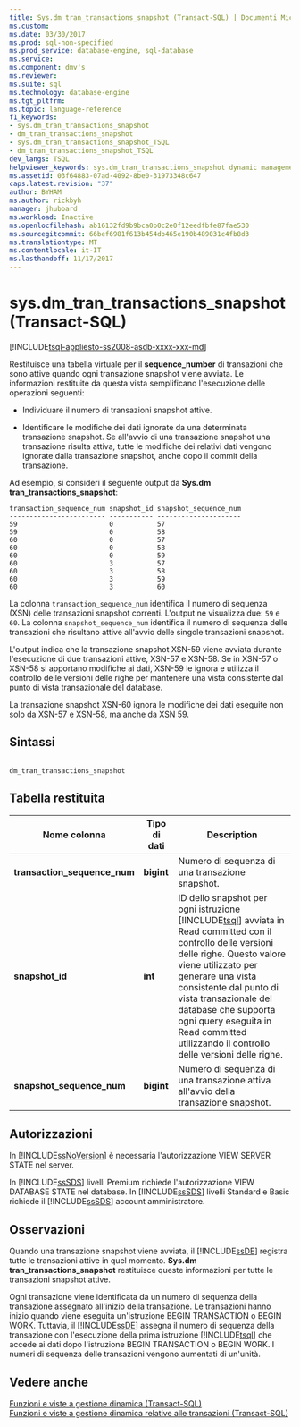 ```yaml
---
title: Sys.dm tran_transactions_snapshot (Transact-SQL) | Documenti Microsoft
ms.custom: 
ms.date: 03/30/2017
ms.prod: sql-non-specified
ms.prod_service: database-engine, sql-database
ms.service: 
ms.component: dmv's
ms.reviewer: 
ms.suite: sql
ms.technology: database-engine
ms.tgt_pltfrm: 
ms.topic: language-reference
f1_keywords:
- sys.dm_tran_transactions_snapshot
- dm_tran_transactions_snapshot
- sys.dm_tran_transactions_snapshot_TSQL
- dm_tran_transactions_snapshot_TSQL
dev_langs: TSQL
helpviewer_keywords: sys.dm_tran_transactions_snapshot dynamic management view
ms.assetid: 03f64883-07ad-4092-8be0-31973348c647
caps.latest.revision: "37"
author: BYHAM
ms.author: rickbyh
manager: jhubbard
ms.workload: Inactive
ms.openlocfilehash: ab16132fd9b9bca0b0c2e0f12eedfbfe87fae530
ms.sourcegitcommit: 66bef6981f613b454db465e190b489031c4fb8d3
ms.translationtype: MT
ms.contentlocale: it-IT
ms.lasthandoff: 11/17/2017
---
```

# <a name="sysdmtrantransactionssnapshot-transact-sql"></a>sys.dm_tran_transactions_snapshot (Transact-SQL)
[!INCLUDE[tsql-appliesto-ss2008-asdb-xxxx-xxx-md](../../includes/tsql-appliesto-ss2008-asdb-xxxx-xxx-md.md)]

  Restituisce una tabella virtuale per il **sequence_number** di transazioni che sono attive quando ogni transazione snapshot viene avviata. Le informazioni restituite da questa vista semplificano l'esecuzione delle operazioni seguenti:  
  
-   Individuare il numero di transazioni snapshot attive.  
  
-   Identificare le modifiche dei dati ignorate da una determinata transazione snapshot. Se all'avvio di una transazione snapshot una transazione risulta attiva, tutte le modifiche dei relativi dati vengono ignorate dalla transazione snapshot, anche dopo il commit della transazione.  
  
 Ad esempio, si consideri il seguente output da **Sys.dm tran_transactions_snapshot**:  
  
```  
transaction_sequence_num snapshot_id snapshot_sequence_num  
------------------------ ----------- ---------------------  
59                       0           57  
59                       0           58  
60                       0           57  
60                       0           58  
60                       0           59  
60                       3           57  
60                       3           58  
60                       3           59  
60                       3           60  
```  
  
 La colonna `transaction_sequence_num` identifica il numero di sequenza (XSN) delle transazioni snapshot correnti. L'output ne visualizza due: `59` e `60`. La colonna `snapshot_sequence_num` identifica il numero di sequenza delle transazioni che risultano attive all'avvio delle singole transazioni snapshot.  
  
 L'output indica che la transazione snapshot XSN-59 viene avviata durante l'esecuzione di due transazioni attive, XSN-57 e XSN-58. Se in XSN-57 o XSN-58 si apportano modifiche ai dati, XSN-59 le ignora e utilizza il controllo delle versioni delle righe per mantenere una vista consistente dal punto di vista transazionale del database.  
  
 La transazione snapshot XSN-60 ignora le modifiche dei dati eseguite non solo da XSN-57 e XSN-58, ma anche da XSN 59.  
  
## <a name="syntax"></a>Sintassi  
  
```  
  
dm_tran_transactions_snapshot  
```  
  
## <a name="table-returned"></a>Tabella restituita  
  
|Nome colonna|Tipo di dati|Description|  
|-----------------|---------------|-----------------|  
|**transaction_sequence_num**|**bigint**|Numero di sequenza di una transazione snapshot.|  
|**snapshot_id**|**int**|ID dello snapshot per ogni istruzione [!INCLUDE[tsql](../../includes/tsql-md.md)] avviata in Read committed con il controllo delle versioni delle righe. Questo valore viene utilizzato per generare una vista consistente dal punto di vista transazionale del database che supporta ogni query eseguita in Read committed utilizzando il controllo delle versioni delle righe.|  
|**snapshot_sequence_num**|**bigint**|Numero di sequenza di una transazione attiva all'avvio della transazione snapshot.|  
  
## <a name="permissions"></a>Autorizzazioni  
 In [!INCLUDE[ssNoVersion](../../includes/ssnoversion-md.md)] è necessaria l'autorizzazione VIEW SERVER STATE nel server.  
  
 In [!INCLUDE[ssSDS](../../includes/sssds-md.md)] livelli Premium richiede l'autorizzazione VIEW DATABASE STATE nel database. In [!INCLUDE[ssSDS](../../includes/sssds-md.md)] livelli Standard e Basic richiede il [!INCLUDE[ssSDS](../../includes/sssds-md.md)] account amministratore.  
  
## <a name="remarks"></a>Osservazioni  
 Quando una transazione snapshot viene avviata, il [!INCLUDE[ssDE](../../includes/ssde-md.md)] registra tutte le transazioni attive in quel momento. **Sys.dm tran_transactions_snapshot** restituisce queste informazioni per tutte le transazioni snapshot attive.  
  
 Ogni transazione viene identificata da un numero di sequenza della transazione assegnato all'inizio della transazione. Le transazioni hanno inizio quando viene eseguita un'istruzione BEGIN TRANSACTION o BEGIN WORK. Tuttavia, il [!INCLUDE[ssDE](../../includes/ssde-md.md)] assegna il numero di sequenza della transazione con l'esecuzione della prima istruzione [!INCLUDE[tsql](../../includes/tsql-md.md)] che accede ai dati dopo l'istruzione BEGIN TRANSACTION o BEGIN WORK. I numeri di sequenza delle transazioni vengono aumentati di un'unità.  
  
## <a name="see-also"></a>Vedere anche  
 [Funzioni e viste a gestione dinamica &#40;Transact-SQL&#41;](~/relational-databases/system-dynamic-management-views/system-dynamic-management-views.md)   
 [Funzioni e viste a gestione dinamica relative alle transazioni &#40;Transact-SQL&#41;](../../relational-databases/system-dynamic-management-views/transaction-related-dynamic-management-views-and-functions-transact-sql.md)  
  
  

